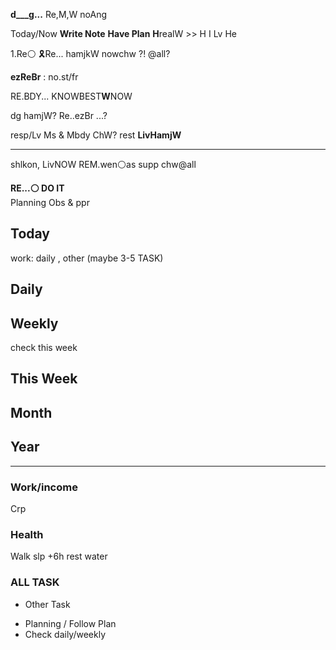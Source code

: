 **d___g...** Re,M,W  noAng

Today/Now
**Write Note**
**Have Plan**
**H**realW >> H I Lv He 

1.Re⚪
🎗Re... hamjkW
nowchw ?! @all?

**ezReBr** : no.st/fr

RE.BDY... KNOWBEST**W**NOW

dg hamjW? Re..ezBr ...?

resp/Lv Ms & Mbdy
ChW? rest **LivHamjW**

---

shlkon, LivNOW
REM.wen⚪as supp
chw@all

**RE...⚪ DO IT**  
Planning
Obs & ppr

## Today
work: daily , other (maybe 3-5 TASK)

## Daily

## Weekly
check this week

## This Week

## Month

## Year

---

### Work/income
Crp

### Health
Walk
slp +6h
rest
water

### ALL TASK

- Other Task

* Planning / Follow Plan
* Check daily/weekly


